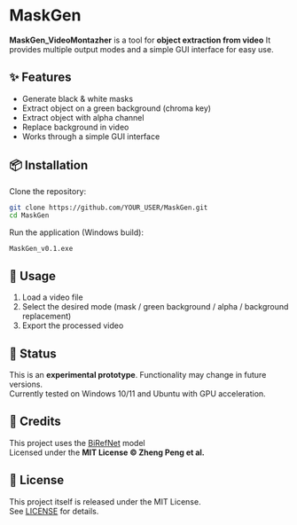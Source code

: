 # MaskGen

**MaskGen_VideoMontazher** is a tool for **object extraction from video** 
It provides multiple output modes and a simple GUI interface for easy use.  

## ✨ Features
- Generate black & white masks  
- Extract object on a green background (chroma key)  
- Extract object with alpha channel  
- Replace background in video  
- Works through a simple GUI interface  

## 📦 Installation
Clone the repository:
```bash
git clone https://github.com/YOUR_USER/MaskGen.git
cd MaskGen
```

Run the application (Windows build):
```
MaskGen_v0.1.exe
```

## 🚀 Usage
1. Load a video file  
2. Select the desired mode (mask / green background / alpha / background replacement)  
3. Export the processed video  

## 🧪 Status
This is an **experimental prototype**. Functionality may change in future versions.  
Currently tested on Windows 10/11 and Ubuntu with GPU acceleration.  

## 🧠 Credits
This project uses the [BiRefNet](https://huggingface.co/ZhengPeng7/BiRefNet) model  
Licensed under the **MIT License © Zheng Peng et al.**

## 📄 License
This project itself is released under the MIT License.  
See [LICENSE](LICENSE) for details.
